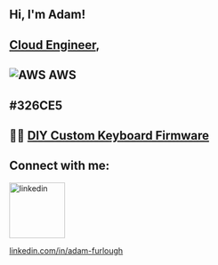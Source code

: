 ## Hi, I'm Adam!
## [Cloud Engineer](https://www.linkedin.com/in/adam-furlough), 

## ![AWS](https://cdn.jsdelivr.net/gh/homarr-labs/dashboard-icons/webp/aws-light.webp) AWS

## #326CE5

## 👨‍💻 [DIY Custom Keyboard Firmware](https://github.com/AdamFurlough/keyboards)

## Connect with me:

<img src="https://cdn.jsdelivr.net/gh/homarr-labs/dashboard-icons/webp/linkedin.webp" alt="linkedin" width="100"/> 

[linkedin.com/in/adam-furlough](https://linkedin.com/in/adam-furlough)

<!--
[youtube]: https://www.youtube.com/c/adam-furlough
-->
